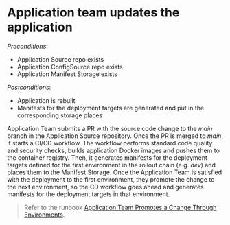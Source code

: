 # Application team updates the application

*Preconditions*:

- Application Source repo exists
- Application ConfigSource repo exists
- Application Manifest Storage exists

*Postconditions*:

- Application is rebuilt
- Manifests for the deployment targets are generated and put in the corresponding storage places

Application Team submits a PR with the source code change to the *main* branch in the Application Source repository. Once the PR is merged to *main*, it starts a CI/CD workflow. The workflow performs standard code quality and security checks, builds application Docker images and pushes them to the container registry. Then, it generates manifests for the deployment targets defined for the first environment in the rollout chain (e.g. *dev*) and places them to the Manifest Storage. Once the Application Team is satisfied with the deployment to the first environment, they promote the change to the next environment, so the CD workflow goes ahead and generates manifests for the deployment targets in that environment.

> Refer to the runbook [Application Team Promotes a Change Through Environments](../run-books/application-team-promotes-a-change-through-environments.md).
